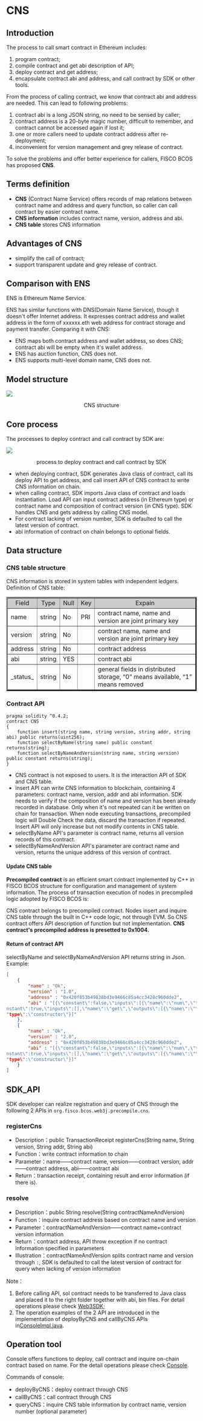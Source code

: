 # CNS

## Introduction

The process to call smart contract in Ethereum includes:
1. program contract;
2. compile contract and get abi description of API;
3. deploy contract and get address;
4. encapsulate contract abi and address, and call contract by SDK or other tools.

From the process of calling contract, we know that contract abi and address are needed. This can lead to following problems:
1. contract abi is a long JSON string, no need to be sensed by caller;
2. contract address is a 20-byte magic number, difficult to remember, and contract cannot be accessed again if lost it;
3. one or more callers need to update contract address after re-deployment;
4. inconvenient for version management and grey release of contract.

To solve the problems and offer better experience for callers, FISCO BCOS has proposed **CNS**.

## Terms definition

- **CNS** (Contract Name Service) offers records of map relations between contract name and address and query function, so caller can call contract by easier contract name.
- **CNS information** includes contract name, version, address and abi.
- **CNS table** stores CNS information

## Advantages of CNS

- simplify the call of contract;
- support transparent update and grey release of contract.

## Comparison with ENS

ENS is Ethereum Name Service.

ENS has similar functions with DNS(Domain Name Service), though it doesn't offer Internet address. It expresses contract address and wallet address in the form of xxxxxx.eth web address for contract storage and payment transfer. Comparing it with CNS:

- ENS maps both contract address and wallet address, so does CNS; contract abi will be empty when it's wallet address.
- ENS has auction function, CNS does not.
- ENS supports multi-level domain name, CNS does not.

## Model structure

![](../../../images/contract_name_service/cns_architecture.png)

<center>CNS structure</center>

## Core process

The processes to deploy contract and call contract by SDK are:

![](../../../images/contract_name_service/deploy_and_call.png)

<center>process to deploy contract and call contract by SDK</center>

- when deploying contract, SDK generates Java class of contract, call its deploy API to get address, and call insert API of CNS contract to write CNS information on chain.
- when calling contract, SDK imports Java class of contract and loads instantiation. Load API can input contract address (in Ethereum type) or contract name and composition of contract version (in CNS type). SDK handles CNS and gets address by calling CNS model.
- For contract lacking of version number, SDK is defaulted to call the latest version of contract.
- abi information of contract on chain belongs to optional fields.

## Data structure

### CNS table structure

CNS information is stored in system tables with independent ledgers. Definition of CNS table:

<table border="3">
<tr bgcolor="#CDCDCD">
  <td><center>Field</center></td>
  <td><center>Type</center></td>
  <td><center>Null</center></td>
  <td><center>Key</center></td>
  <td><center>Expain</center></td>
</tr>
<tr><td>name</td><td>string</td><td>No</td><td>PRI</td><td>contract name, name and version are joint primary key</td></tr>
<tr><td>version</td><td>string</td><td>No</td><td></td><td>contract name, name and version are joint primary key</td></tr>
<tr><td>address</td><td>string</td><td>No</td><td></td><td>contract address</td></tr>
<tr><td>abi</td><td>string</td><td>YES</td><td></td><td>contract abi</td></tr>
<tr><td>_status_</td><td>string</td><td>No</td><td></td><td>general fields in distributed storage, “0” means available, “1” means removed</td></tr>
</table>

### Contract API

```
pragma solidity ^0.4.2;
contract CNS
{
    function insert(string name, string version, string addr, string abi) public returns(uint256);
    function selectByName(string name) public constant returns(string);
    function selectByNameAndVersion(string name, string version) public constant returns(string);
}
```

- CNS contract is not exposed to users. It is the interaction API of SDK and CNS table.
- insert API can write CNS information to blockchain, containing 4 parameters: contract name, version, addr and abi information. SDK needs to verify if the composition of name and version has been already recorded in database. Only when it's not repeated can it be written on chain for transaction. When node executing transactions, precompiled logic will Double Check the data, discard the transaction if repeated. Insert API will only increase but not modify contents in CNS table.
- selectByName API's parameter is contract name, returns all version records of this contract.
- selectByNameAndVersion API's parameter are contract name and version, returns the unique address of this version of contract.

#### Update CNS table

**Precompiled contract** is an efficient smart contract implemented by C++ in FISCO BCOS structure for configuration and management of system information. The process of transaction execution of nodes in precompiled logic adopted by FISCO BCOS is:

CNS contract belongs to precompiled contract. Nodes insert and inquire CNS table through the built in C++ code logic, not through EVM. So CNS contract offers API description of function but not implementation. **CNS contract's precompiled address is presetted to 0x1004.**

#### Return of contract API

selectByName and selectByNameAndVersion API returns string in Json. Example:
```json
[
    {
        "name" : "Ok",
        "version" : "1.0",
        "address" : "0x420f853b49838bd3e9466c85a4cc3428c960dde2",
        "abi" : "[{\"constant\":false,\"inputs\":[{\"name\":\"num\",\"type\":\"uint256\"}],\"name\":\"trans\",\"outputs\":[],\"payable\":false,\"type\":\"function\"},{\"co
nstant\":true,\"inputs\":[],\"name\":\"get\",\"outputs\":[{\"name\":\"\",\"type\":\"uint256\"}],\"payable\":false,\"type\":\"function\"},{\"inputs\":[],\"payable\":false,\
"type\":\"constructor\"}]"
    },
    {
        "name" : "Ok",
        "version" : "2.0",
        "address" : "0x420f853b49838bd3e9466c85a4cc3428c960dde2",
        "abi" : "[{\"constant\":false,\"inputs\":[{\"name\":\"num\",\"type\":\"uint256\"}],\"name\":\"trans\",\"outputs\":[],\"payable\":false,\"type\":\"function\"},{\"co
nstant\":true,\"inputs\":[],\"name\":\"get\",\"outputs\":[{\"name\":\"\",\"type\":\"uint256\"}],\"payable\":false,\"type\":\"function\"},{\"inputs\":[],\"payable\":false,\
"type\":\"constructor\"}]"
    }
]
```

## SDK_API

SDK developer can realize registration and query of CNS through the following 2 APIs in `org.fisco.bcos.web3j.precompile.cns`.

### registerCns
- Description：public TransactionReceipt registerCns(String name, String version, String addr, String abi)
- Function：write contract information to chain
- Parameter：name——contract name, version——contract version, addr——contract address, abi——contract abi
- Return：transaction receipt, containing result and error information (if there is).

### resolve
- Description：public String resolve(String contractNameAndVersion)
- Function：inquire contract address based on contract name and version
- Parameter：contractNameAndVersion——contract name+contract version information
- Return：contract address, API throw exception if no contract information specified in parameters
- Illustration：contractNameAndVersion splits contract name and version through `:`, SDK is defaulted to call the latest version of contract for query when lacking of version information

Note：
1. Before calling API, sol contract needs to be transferred to Java class and placed it to the right folder together with abi, bin files. For detail operations please check [Web3SDK](../../sdk/java_sdk.md);
2. The operation examples of the 2 API are introduced in the implementation of deployByCNS and callByCNS APIs in[ConsoleImpl.java](https://github.com/FISCO-BCOS/console/blob/master/src/main/java/console/contract/ContractImpl.java).

## Operation tool

Console offers functions to deploy, call contract and inquire on-chain contract based on name. For the detail operations please check [Console](../../manual/console.md).

Commands of console:

- deployByCNS：deploy contract through CNS
- callByCNS：call contract through CNS
- queryCNS：inquire CNS table information by contract name, version number (optional parameter)
